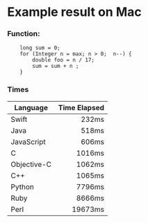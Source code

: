 # Example result on Mac

### Function:

		long sum = 0;
		for (Integer n = max; n > 0;  n--) {
			double foo = n / 17;
			sum = sum + n ;
		}


###  Times
| Language | Time Elapsed|
|----------|------------:|
|Swift|232ms|
|Java|518ms|
|JavaScript|606ms|
|C|1016ms|
|Objective-C|1062ms|
|C++|1065ms|
|Python|7796ms|
|Ruby|8666ms|
|Perl|19673ms|

